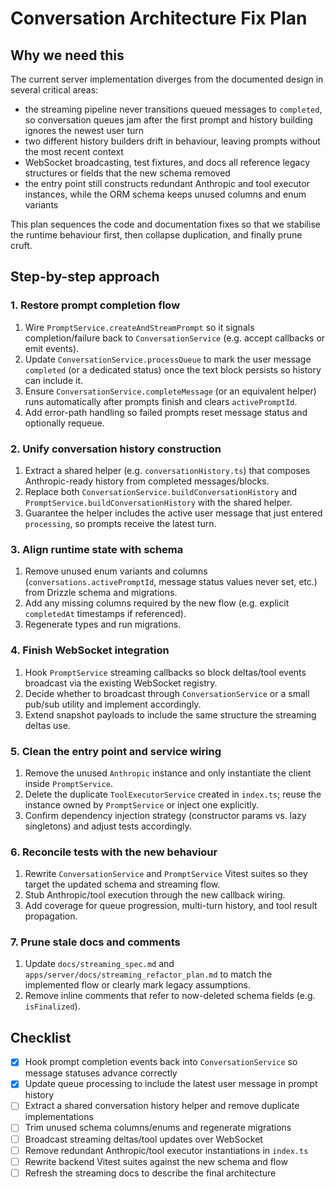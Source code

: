 # Conversation Architecture Fix Plan

## Why we need this
The current server implementation diverges from the documented design in several critical areas:
- the streaming pipeline never transitions queued messages to `completed`, so conversation queues jam after the first prompt and history building ignores the newest user turn
- two different history builders drift in behaviour, leaving prompts without the most recent context
- WebSocket broadcasting, test fixtures, and docs all reference legacy structures or fields that the new schema removed
- the entry point still constructs redundant Anthropic and tool executor instances, while the ORM schema keeps unused columns and enum variants

This plan sequences the code and documentation fixes so that we stabilise the runtime behaviour first, then collapse duplication, and finally prune cruft.

## Step-by-step approach

### 1. Restore prompt completion flow
1. Wire `PromptService.createAndStreamPrompt` so it signals completion/failure back to `ConversationService` (e.g. accept callbacks or emit events).
2. Update `ConversationService.processQueue` to mark the user message `completed` (or a dedicated status) once the text block persists so history can include it.
3. Ensure `ConversationService.completeMessage` (or an equivalent helper) runs automatically after prompts finish and clears `activePromptId`.
4. Add error-path handling so failed prompts reset message status and optionally requeue.

### 2. Unify conversation history construction
1. Extract a shared helper (e.g. `conversationHistory.ts`) that composes Anthropic-ready history from completed messages/blocks.
2. Replace both `ConversationService.buildConversationHistory` and `PromptService.buildConversationHistory` with the shared helper.
3. Guarantee the helper includes the active user message that just entered `processing`, so prompts receive the latest turn.

### 3. Align runtime state with schema
1. Remove unused enum variants and columns (`conversations.activePromptId`, message status values never set, etc.) from Drizzle schema and migrations.
2. Add any missing columns required by the new flow (e.g. explicit `completedAt` timestamps if referenced).
3. Regenerate types and run migrations.

### 4. Finish WebSocket integration
1. Hook `PromptService` streaming callbacks so block deltas/tool events broadcast via the existing WebSocket registry.
2. Decide whether to broadcast through `ConversationService` or a small pub/sub utility and implement accordingly.
3. Extend snapshot payloads to include the same structure the streaming deltas use.

### 5. Clean the entry point and service wiring
1. Remove the unused `Anthropic` instance and only instantiate the client inside `PromptService`.
2. Delete the duplicate `ToolExecutorService` created in `index.ts`; reuse the instance owned by `PromptService` or inject one explicitly.
3. Confirm dependency injection strategy (constructor params vs. lazy singletons) and adjust tests accordingly.

### 6. Reconcile tests with the new behaviour
1. Rewrite `ConversationService` and `PromptService` Vitest suites so they target the updated schema and streaming flow.
2. Stub Anthropic/tool execution through the new callback wiring.
3. Add coverage for queue progression, multi-turn history, and tool result propagation.

### 7. Prune stale docs and comments
1. Update `docs/streaming_spec.md` and `apps/server/docs/streaming_refactor_plan.md` to match the implemented flow or clearly mark legacy assumptions.
2. Remove inline comments that refer to now-deleted schema fields (e.g. `isFinalized`).

## Checklist
- [x] Hook prompt completion events back into `ConversationService` so message statuses advance correctly
- [x] Update queue processing to include the latest user message in prompt history
- [ ] Extract a shared conversation history helper and remove duplicate implementations
- [ ] Trim unused schema columns/enums and regenerate migrations
- [ ] Broadcast streaming deltas/tool updates over WebSocket
- [ ] Remove redundant Anthropic/tool executor instantiations in `index.ts`
- [ ] Rewrite backend Vitest suites against the new schema and flow
- [ ] Refresh the streaming docs to describe the final architecture
